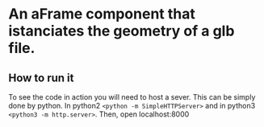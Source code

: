 # An aFrame component that istanciates the geometry of a glb file.
## How to run it
To see the code in action you will need to host a sever. This can be simply done by python. In python2 `<python -m SimpleHTTPServer>` and in python3 `<python3 -m http.server>`. Then, open localhost:8000
